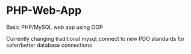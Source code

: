 PHP-Web-App
===========

Basic PHP/MySQL web app using OOP

Currently changing traditional mysql_connect to new PDO standards for safer/better database connections
